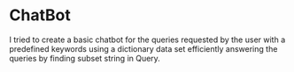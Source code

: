 # ChatBot
I tried to create a basic chatbot for the queries requested by the user with a predefined keywords using a dictionary data set efficiently answering the queries by finding subset string in Query.
